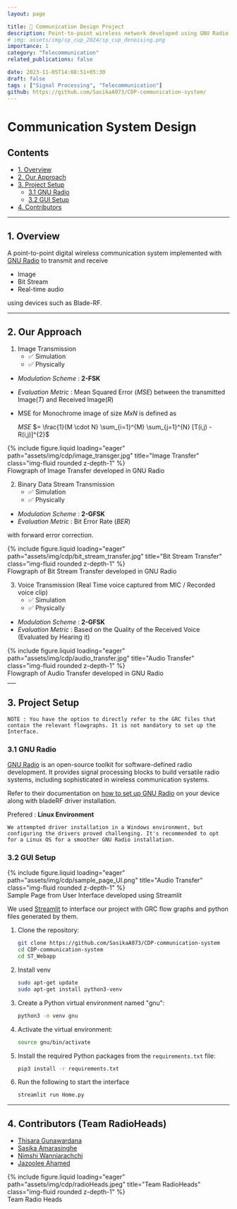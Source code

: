 ```yaml
---
layout: page

title: 📡 Communication Design Project   
description: Point-to-point wireless network developed using GNU Radio with Blade-RF and interfaced with Streamlit
# img: assets/img/sp_cup_2024/sp_cup_denoising.png
importance: 1
category: "Telecommunication"
related_publications: false

date: 2023-11-05T14:08:51+05:30
draft: false
tags : ["Signal Processing", "Telecommunication"]
github: https://github.com/SasikaA073/CDP-communication-system/
---
```


# Communication System Design

## Contents

- [1. Overview](#1-overview)
- [2. Our Approach](#2-our-approach)
- [3. Project Setup](#3-project-setup)
  - [3.1 GNU Radio](#31-gnu-radio)
  - [3.2 GUI Setup](#32-gui-setup)
- [4. Contributors](#4-contributors-team-radioheads)

___

## 1. Overview

A point-to-point digital wireless communication system implemented with [GNU Radio](https://www.gnuradio.org/) to transmit and receive

- Image
- Bit Stream
- Real-time audio

 using devices such as Blade-RF.

___

## 2. Our Approach

1. Image Transmission
    - ✅ Simulation
    - ✅ Physically

- _Modulation Scheme_ : **2-FSK**
- _Evaluation Metric_ : Mean Squared Error (_MSE_) between the transmitted Image(_T_) and Received Image(_R_)
- MSE for Monochrome image of size _MxN_ is defined as

    _MSE_ $= \frac{1}{M \cdot N} \sum_{i=1}^{M} \sum_{j=1}^{N} [T(i,j) - R(i,j)]^{2}$

<div class="row">
    <div class="col-sm mt-3 mt-md-0">
        {% include figure.liquid loading="eager" path="assets/img/cdp/image_transger.jpg" title="Image Transfer" class="img-fluid rounded z-depth-1" %}
    </div>
</div>
<div class="caption">
    Flowgraph of Image Transfer developed in GNU Radio 
</div>

2. Binary Data Stream Transmission
    - ✅ Simulation
    - ✅ Physically

- _Modulation Scheme_ : **2-GFSK**
- _Evaluation Metric_ : Bit Error Rate (_BER_)

with forward error correction. 

<div class="row">
    <div class="col-sm mt-3 mt-md-0">
        {% include figure.liquid loading="eager" path="assets/img/cdp/bit_stream_transfer.jpg" title="Bit Stream Transfer" class="img-fluid rounded z-depth-1" %}
    </div>
</div>
<div class="caption">
    Flowgraph of Bit Stream Transfer developed in GNU Radio 
</div>


3. Voice Transmission (Real Time voice captured from MIC / Recorded voice clip)
    - ✅ Simulation
    - ✅ Physically

- _Modulation Scheme_ : **2-GFSK**
- _Evaluation Metric_ : Based on the Quality of the Received Voice (Evaluated by Hearing it)

<div class="row">
    <div class="col-sm mt-3 mt-md-0">
        {% include figure.liquid loading="eager" path="assets/img/cdp/audio_transfer.jpg" title="Audio Transfer" class="img-fluid rounded z-depth-1" %}
    </div>
</div>
<div class="caption">
    Flowgraph of Audio Transfer developed in GNU Radio 
</div>
___

## 3. Project Setup

```
NOTE : You have the option to directly refer to the GRC files that contain the relevant flowgraphs. It is not mandatory to set up the Interface.
```

### 3.1 GNU Radio

[GNU Radio](https://www.gnuradio.org/) is an open-source toolkit for software-defined radio development. It provides signal processing blocks to build versatile radio systems, including sophisticated in wireless communication systems.

Refer to their documentation on [how to set up GNU Radio](https://wiki.gnuradio.org/index.php/InstallingGR) on your device along with bladeRF driver installation.

Prefered : **Linux Environment**
```
We attempted driver installation in a Windows environment, but configuring the drivers proved challenging. It's recommended to opt for a Linux OS for a smoother GNU Radio installation.
```

### 3.2 GUI Setup

<div class="row">
    <div class="col-sm mt-3 mt-md-0">
        {% include figure.liquid loading="eager" path="assets/img/cdp/sample_page_UI.png" title="Audio Transfer" class="img-fluid rounded z-depth-1" %}
    </div>
</div>
<div class="caption">
    Sample Page from User Interface developed using Streamlit 
</div>

We used [Streamlit](https://streamlit.io/) to interface our project with GRC flow graphs and python files generated by them.

1. Clone the repository:

    ```bash
    git clone https://github.com/SasikaA073/CDP-communication-system
    cd CDP-communication-system
    cd ST_Webapp
    ```

2. Install venv

    ```bash
    sudo apt-get update
    sudo apt-get install python3-venv
    ```

3. Create a Python virtual environment named "gnu":

    ```bash
    python3 -m venv gnu
    ```

4. Activate the virtual environment:

    ```bash
    source gnu/bin/activate
    ```

5. Install the required Python packages from the `requirements.txt` file:

    ```bash
    pip3 install -r requirements.txt
    ```

6. Run the following to start the interface

    ```bash
    streamlit run Home.py
    ```

___

## 4. Contributors (Team RadioHeads)

- [Thisara Gunawardana](https://lk.linkedin.com/in/thisara-gunawardana-3a1774264)
- [Sasika Amarasinghe](https://lk.linkedin.com/in/sasika-amarasinghe)
- [Nimshi Wanniarachchi](https://lk.linkedin.com/in/nimshi-wanniarachchi-9a4541241)
- [Jazoolee Ahamed](https://lk.linkedin.com/in/jazoolee-ahamed)

<div class="row">
    <div class="col-sm mt-3 mt-md-0">
        {% include figure.liquid loading="eager" path="assets/img/cdp/radioHeads.jpeg" title="Team RadioHeads" class="img-fluid rounded z-depth-1" %}
    </div>
</div>
<div class="caption">
    Team Radio Heads
</div>
